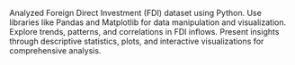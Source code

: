 Analyzed Foreign Direct Investment (FDI) dataset using Python. Use libraries like Pandas and Matplotlib for data manipulation and visualization. 
Explore trends, patterns, and correlations in FDI inflows. 
Present insights through descriptive statistics, plots, and interactive visualizations for comprehensive analysis.

